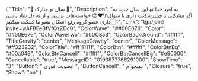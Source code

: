 {
"Title": "🎉 سال نو مبارک 🎉",
"Description": "به امید خدا تو این سال جدید به خواسته‌هات برسی و از ته دل شاد باشی 😍❤️\nاگر مشکلی با فیلترشکنت داری یا سوال داری عضو گروه رفع اشکال بشو ما کمکت میکنیم👇🏻",
"Link": "tg://join?invite=wAFBEeBfVfQzZDc0",
"ColorWave": "##00E676",
"Color": "##00E676",
"ColorWaveTwo": "#00C853",
"ColorBackGround": "#ffffff",
"TitleGravity": "center",
"MessageGravity": "center",
"ColorMessage": "#ff323232",
"ColorTitle": "#ff111111",
"ColorBtn": "#ffffff",
"ColorBtnBg": "#00a043",
"ColorBtnCancell": "#ffffff",
"ColorBtnCancellBg": "#e90000",
"Cancellable": "true",
"MessageID": "0193877766291000",
"ShowTime": "3",
"Button": " عضویت فوری ",
"ButtonCancell": " نمیخوام ",
"Closure": "true",
"Show": "on"
}
